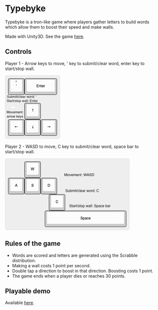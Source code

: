 # Typebyke
Typebyke is a tron-like game where players gather letters to build words which allow them to boost their speed and make walls.

Made with Unity3D. See the game [here](https://www.youtube.com/playlist?list=PL2tL35ZQgYaQttc5dzsCBwVE7e4DMoPlg).

## Controls
Player 1 - Arrow keys to move, ' key to submit/clear word, enter key to start/stop wall.

![Player 1 controls](https://github.com/jminjie/typebike/blob/master/keyboard-layout-2.png)

Player 2 - WASD to move, C key to submit/clear word, space bar to start/stop wall.

![Player 1 controls](https://github.com/jminjie/typebike/blob/master/keyboard-layout.png)

## Rules of the game
* Words are scored and letters are generated using the Scrabble distribution.
* Making a wall costs 1 point per second.
* Double tap a direction to boost in that direction. Boosting costs 1 point.
* The game ends when a player dies or reaches 30 points.

## Playable demo
Available [here](https://jminjie.github.io/typebyke-demo/).
